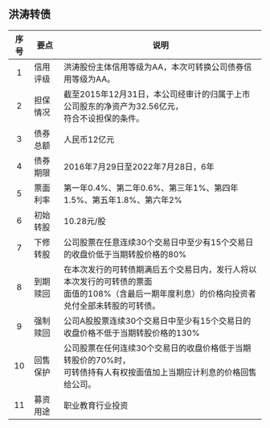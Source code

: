 ## 洪涛转债

|序号|要点|说明|
|:--:|----|----|
|1|信用评级|洪涛股份主体信用等级为AA，本次可转换公司债券信用等级为AA。|
|2|担保情况|截至2015年12月31日，本公司经审计的归属于上市公司股东的净资产为32.56亿元，<br>符合不设担保的条件。|
|3|债券总额|人民币12亿元|
|4|债券期限|2016年7月29日至2022年7月28日，6年|
|5|票面利率|第一年0.4%、第二年0.6%、第三年1%、第四年1.5%、第五年1.8%、第六年2%|
|6|初始转股|10.28元/股|
|7|下修转股|公司股票在任意连续30个交易日中至少有15个交易日的收盘价低于当期转股价格的80%|
|8|到期赎回|在本次发行的可转债期满后五个交易日内，发行人将以本次发行的可转债的票面<br>面值的108%（含最后一期年度利息）的价格向投资者兑付全部未转股的可转债。|
|9|强制赎回|公司A股股票连续30个交易日中至少有15个交易日的收盘价格不低于当期转股价格的130%|
|10|回售保护|公司股票在任何连续30个交易日的收盘价格低于当期转股价的70%时，<br>可转债持有人有权按面值加上当期应计利息的价格回售给公司。|
|11|募资用途|职业教育行业投资|
